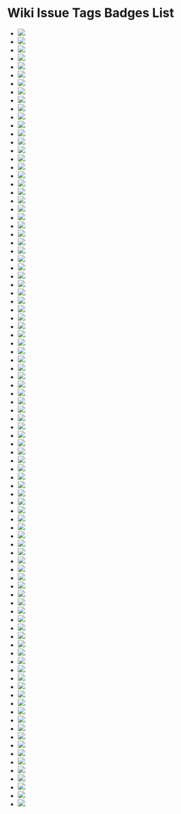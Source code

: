 # Wiki Issue Tags Badges List
* ![](https://img.shields.io/badge/SDGs指南-diy优质教育-1D76DB)
* ![](https://img.shields.io/badge/SDGs指南-diy体面工作-1D76DB)
* ![](https://img.shields.io/badge/SDGs指南-diy健康福祉-1D76DB)
* ![](https://img.shields.io/badge/SDGs指南-diy全球伙伴-1D76DB)
* ![](https://img.shields.io/badge/SDGs指南-diy工业创新-1D76DB)
* ![](https://img.shields.io/badge/SDGs指南-diy性别平等-1D76DB)
* ![](https://img.shields.io/badge/SDGs指南-diy机构正义-1D76DB)
* ![](https://img.shields.io/badge/SDGs指南-diy气候行动-1D76DB)
* ![](https://img.shields.io/badge/SDGs指南-diy永续供求-1D76DB)
* ![](https://img.shields.io/badge/SDGs指南-diy永续社区-1D76DB)
* ![](https://img.shields.io/badge/SDGs指南-diy海洋环境-1D76DB)
* ![](https://img.shields.io/badge/SDGs指南-diy消除贫困-1D76DB)
* ![](https://img.shields.io/badge/SDGs指南-diy消除饥饿-1D76DB)
* ![](https://img.shields.io/badge/SDGs指南-diy清洁能源-1D76DB)
* ![](https://img.shields.io/badge/SDGs指南-diy清洁饮水-1D76DB)
* ![](https://img.shields.io/badge/SDGs指南-diy社会平等-1D76DB)
* ![](https://img.shields.io/badge/SDGs指南-diy陆地生态-1D76DB)
* ![](https://img.shields.io/badge/共同体指南-diy一个家👩‍👩‍👧‍👧-FF9DCC)
* ![](https://img.shields.io/badge/共同体指南-diy线上社区🌐-FF9DCC)
* ![](https://img.shields.io/badge/共同体指南-diy线下社区-FF9DCC)
* ![](https://img.shields.io/badge/娱乐指南-diy一次白日做梦-B4E84D)
* ![](https://img.shields.io/badge/学科指南-diy哲学思辨-da6bda)
* ![](https://img.shields.io/badge/学科指南-diy数学计算-da6bda)
* ![](https://img.shields.io/badge/感官指南-diy一种交媾-9846a9)
* ![](https://img.shields.io/badge/感官指南-diy一种听的方式👂-9846a9)
* ![](https://img.shields.io/badge/感官指南-diy一种味道👃-9846a9)
* ![](https://img.shields.io/badge/感官指南-diy一种多余的身体功能-9846a9)
* ![](https://img.shields.io/badge/感官指南-diy一种尴尬😬-9846a9)
* ![](https://img.shields.io/badge/感官指南-diy一种忍耐🕞-9846a9)
* ![](https://img.shields.io/badge/感官指南-diy一种怀旧感🕞-9846a9)
* ![](https://img.shields.io/badge/感官指南-diy一种沉默🙊-9846a9)
* ![](https://img.shields.io/badge/感官指南-diy一种看的方式👁-9846a9)
* ![](https://img.shields.io/badge/感官指南-diy一种瞬间感🕞-9846a9)
* ![](https://img.shields.io/badge/感官指南-diy一种笑的方式😄-9846a9)
* ![](https://img.shields.io/badge/感官指南-diy用身体思考🤔-9846a9)
* ![](https://img.shields.io/badge/政治指南-diy一种引导-93db8f)
* ![](https://img.shields.io/badge/政治指南-diy一种惰性共识-93db8f)
* ![](https://img.shields.io/badge/政治指南-diy一种投票-93db8f)
* ![](https://img.shields.io/badge/政治指南-diy一种抽签-93db8f)
* ![](https://img.shields.io/badge/政治指南-diy一种禁止⛔️-93db8f)
* ![](https://img.shields.io/badge/政治指南-diy一种统一-93db8f)
* ![](https://img.shields.io/badge/政治指南-diy一种轮值-93db8f)
* ![](https://img.shields.io/badge/政治指南-diy一种逃避统治的艺术-93db8f)
* ![](https://img.shields.io/badge/政治指南-diy一种选举-93db8f)
* ![](https://img.shields.io/badge/活动指南-diy一次社会公共事件-0E8A16)
* ![](https://img.shields.io/badge/活动指南-diy一种走🚶‍♀️-0E8A16)
* ![](https://img.shields.io/badge/活动指南-diy个人表达🗣️-0E8A16)
* ![](https://img.shields.io/badge/活动指南-diy仪式🕯️-0E8A16)
* ![](https://img.shields.io/badge/活动指南-diy儿童友好型活动🧒🏻-0E8A16)
* ![](https://img.shields.io/badge/活动指南-diy共同讨论🗣️-0E8A16)
* ![](https://img.shields.io/badge/活动指南-diy劳动/工作-0E8A16)
* ![](https://img.shields.io/badge/活动指南-diy吃🍱-0E8A16)
* ![](https://img.shields.io/badge/活动指南-diy游戏🎳-0E8A16)
* ![](https://img.shields.io/badge/活动指南-diy热身-0E8A16)
* ![](https://img.shields.io/badge/活动指南-diy照顾👨‍🍼-0E8A16)
* ![](https://img.shields.io/badge/活动指南-diy辩论🗣️-0E8A16)
* ![](https://img.shields.io/badge/物的指南-diy墙-C5DEF5)
* ![](https://img.shields.io/badge/物的指南-diy屏幕🖥📱-C5DEF5)
* ![](https://img.shields.io/badge/物的指南-diy床🛏️-C5DEF5)
* ![](https://img.shields.io/badge/物的指南-diy纸📜-C5DEF5)
* ![](https://img.shields.io/badge/空间指南-diy办公室👩‍💼-fe7d55)
* ![](https://img.shields.io/badge/空间指南-diy医院🏥-fe7d55)
* ![](https://img.shields.io/badge/空间指南-diy咖啡店/茶馆☕️-fe7d55)
* ![](https://img.shields.io/badge/空间指南-diy商店🏪-fe7d55)
* ![](https://img.shields.io/badge/空间指南-diy图书馆📚-fe7d55)
* ![](https://img.shields.io/badge/空间指南-diy学校🏫-fe7d55)
* ![](https://img.shields.io/badge/空间指南-diy寺庙🛐-fe7d55)
* ![](https://img.shields.io/badge/空间指南-diy山野⛰️-fe7d55)
* ![](https://img.shields.io/badge/空间指南-diy工地🚧-fe7d55)
* ![](https://img.shields.io/badge/空间指南-diy法院👩‍⚖️-fe7d55)
* ![](https://img.shields.io/badge/空间指南-diy街道👮‍♂️-fe7d55)
* ![](https://img.shields.io/badge/经济指南-diy一个超低成本的创作-fcd727)
* ![](https://img.shields.io/badge/经济指南-diy一种以物换物🔂-fcd727)
* ![](https://img.shields.io/badge/经济指南-diy一种合作社-fcd727)
* ![](https://img.shields.io/badge/经济指南-diy一种礼物经济🎁-fcd727)
* ![](https://img.shields.io/badge/经济指南-diy一种自给自足-fcd727)
* ![](https://img.shields.io/badge/经济指南-diy一种货币经济🪙-fcd727)
* ![](https://img.shields.io/badge/艺术指南-diy实验写作✍🏻️-fffa96)
* ![](https://img.shields.io/badge/艺术指南-diy实验声音🎵-fffa96)
* ![](https://img.shields.io/badge/艺术指南-diy实验小说-fffa96)
* ![](https://img.shields.io/badge/艺术指南-diy实验戏剧🎭-fffa96)
* ![](https://img.shields.io/badge/艺术指南-diy实验绘画🎨-fffa96)
* ![](https://img.shields.io/badge/艺术指南-diy实验舞蹈💃-fffa96)
* ![](https://img.shields.io/badge/艺术指南-diy歌曲🎤-fffa96)
* ![](https://img.shields.io/badge/艺术指南-diy行为艺术🕴-fffa96)
* ![](https://img.shields.io/badge/艺术指南-diy诵读🗣️-fffa96)
* ![](https://img.shields.io/badge/艺术指南-diy雕塑🗿-fffa96)
* ![](https://img.shields.io/badge/身份指南-diy年龄-90c6e5)
* ![](https://img.shields.io/badge/身份指南-diy性别🧑‍🦲-90c6e5)
* ![](https://img.shields.io/badge/身份指南-diy族群-90c6e5)
* ![](https://img.shields.io/badge/身份指南-diy物我-90c6e5)
* ![](https://img.shields.io/badge/身份指南-diy自我-90c6e5)
* ![](https://img.shields.io/badge/身份指南-diy阶层-90c6e5)
